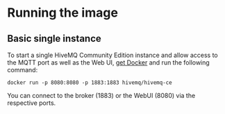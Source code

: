 # Running the image

## Basic single instance

To start a single HiveMQ Community Edition instance and allow access to the MQTT port as well as the Web UI, 
[get Docker](https://www.docker.com/get-started) and run the following command:

`docker run -p 8080:8080 -p 1883:1883 hivemq/hivemq-ce`

You can connect to the broker (1883) or the WebUI (8080) via the respective ports.